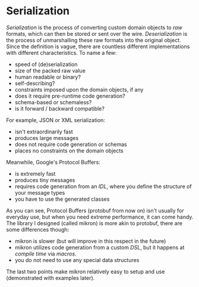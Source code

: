 # Serialization

_Serialization_ is the process of converting custom domain objects to _raw_ formats, which can then be stored or sent over the wire. _Deserialization_ is the process of unmarshalling these raw formats into the original object. Since the definition is vague, there are countless different implementations with different characteristics. To name a few:

- speed of (de)serialization
- size of the packed raw value
- human readable or binary?
- self-describing?
- constraints imposed upon the domain objects, if any
- does it require pre-runtime code generation?
- schema-based or schemaless?
- is it forward / backward compatible?

For example, JSON or XML serialization:

- isn't extraordinarily fast
- produces large messages
- does not require code generation or schemas
- places no constraints on the domain objects

Meanwhile, Google's Protocol Buffers:

- is extremely fast
- produces tiny messages
- requires code generation from an _IDL_, where you define the structure of your message types
- you have to use the generated classes

As you can see, Protocol Buffers (protobuf from now on) isn't usually for everyday use, but when you need extreme performance, it can come handy. The library I designed (called mikron) is more akin to protobuf, there are some differences though:

- mikron is slower (but will improve in this respect in the future)
- mikron utilizes code generation from a custom _DSL_, but it happens at _compile time_ via _macros_.
- you do not need to use any special data structures

The last two points make mikron relatively easy to setup and use (demonstrated with examples later).
